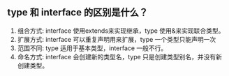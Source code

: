 ## type 和 interface 的区别是什么？

1. 组合方式: interface 使用extends来实现继承，type 使用&来实现联合类型。
2. 扩展方式: interface 可以重复声明用来扩展，type 一个类型只能声明一次
3. 范围不同: type 适用于基本类型，interface 一般不行。
4. 命名方式: interface 会创建新的类型名，type 只是创建类型别名，并没有新创建类型。